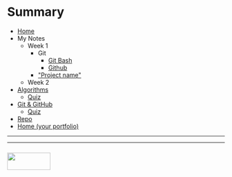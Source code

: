 # Summary

* [Home](README.md)
* My Notes
  * Week 1  
    * Git
      * [Git Bash](./02-04__08-04/02-04-2018.md)
      * [Github](./02-04__08-04/03-04-2018.md)
    * ["Project name"](./02-04__08-04/04-04-2018.md)
  * Week 2  
* [Algorithms](./concepts/algorithms.md)
  * [Quiz](./quizzes/algorithms.md)
* [Git & GitHub](./concepts/git-github.md)
  * [Quiz](./quizzes/git-github.md)
* [Repo](https://github.com/JakeDuke/study-journal-template)
* [Home (your portfolio)](https://jakeduke.github.io/)


___
___
### <a href="http://elewa.education/blog" target="_blank"><img src="https://user-images.githubusercontent.com/18554853/34921062-506450ae-f97d-11e7-875f-6feeb26ad72d.png" width="100" height="40"/></a>